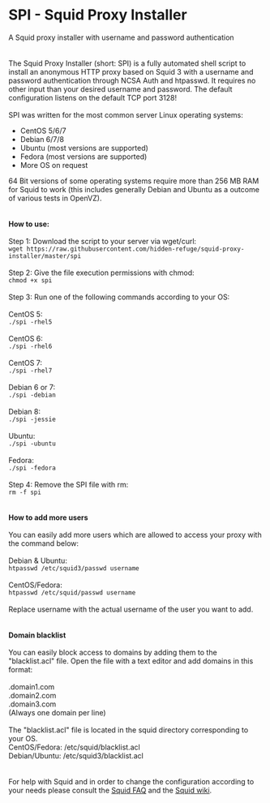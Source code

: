# SPI - Squid Proxy Installer
A Squid proxy installer with username and password authentication<br /><br /><br />
The Squid Proxy Installer (short: SPI) is a fully automated shell script to install an anonymous HTTP proxy based on Squid 3 with a username and password authentication through NCSA Auth and htpasswd. It requires no other input than your desired username and password. The default configuration listens on the default TCP port 3128!<br /><br />
SPI was written for the most common server Linux operating systems:
<ul>
<li>CentOS 5/6/7</li>
<li>Debian 6/7/8</li>
<li>Ubuntu (most versions are supported)</li>
<li>Fedora (most versions are supported)</li>
<li>More OS on request</li>
</ul>
64 Bit versions of some operating systems require more than 256 MB RAM for Squid to work (this includes generally Debian and Ubuntu as a outcome of various tests in OpenVZ).<br /><br /><br />
<b>How to use:</b><br /><br />
Step 1: Download the script to your server via wget/curl:<br />
<code>wget https://raw.githubusercontent.com/hidden-refuge/squid-proxy-installer/master/spi</code><br /><br />
Step 2: Give the file execution permissions with chmod:<br />
<code>chmod +x spi</code><br /><br />
Step 3: Run one of the following commands according to your OS:<br /><br />
CentOS 5:<br />
<code>./spi -rhel5</code><br /><br />
CentOS 6:<br />
<code>./spi -rhel6</code><br /><br />
CentOS 7:<br />
<code>./spi -rhel7</code><br /><br />
Debian 6 or 7:<br />
<code>./spi -debian</code><br /><br />
Debian 8:<br />
<code>./spi -jessie</code><br /><br />
Ubuntu:<br />
<code>./spi -ubuntu</code><br /><br />
Fedora:<br />
<code>./spi -fedora</code><br /><br />
Step 4: Remove the SPI file with rm:<br />
<code>rm -f spi</code><br /><br /><br />
<b>How to add more users</b><br /><br />
You can easily add more users which are allowed to access your proxy with the command below:<br /><br />
Debian & Ubuntu:<br />
<code>htpasswd /etc/squid3/passwd username</code><br /><br />
CentOS/Fedora:<br />
<code>htpasswd /etc/squid/passwd username</code><br /><br />
Replace username with the actual username of the user you want to add.<br /><br /><br />
<strong>Domain blacklist</strong><br /><br />
You can easily block access to domains by adding them to the "blacklist.acl" file. Open the file with a text editor and add domains in this format:<br /><br />
.domain1.com<br />
.domain2.com<br />
.domain3.com<br />
(Always one domain per line)<br /><br />
The "blacklist.acl" file is located in the squid directory corresponding to your OS.<br />
CentOS/Fedora: /etc/squid/blacklist.acl<br />
Debian/Ubuntu: /etc/squid3/blacklist.acl
<br /><br /><br />
For help with Squid and in order to change the configuration according to your needs please consult the <a href="http://wiki.squid-cache.org/SquidFaq">Squid FAQ</a> and the <a href="http://wiki.squid-cache.org/">Squid wiki</a>.
